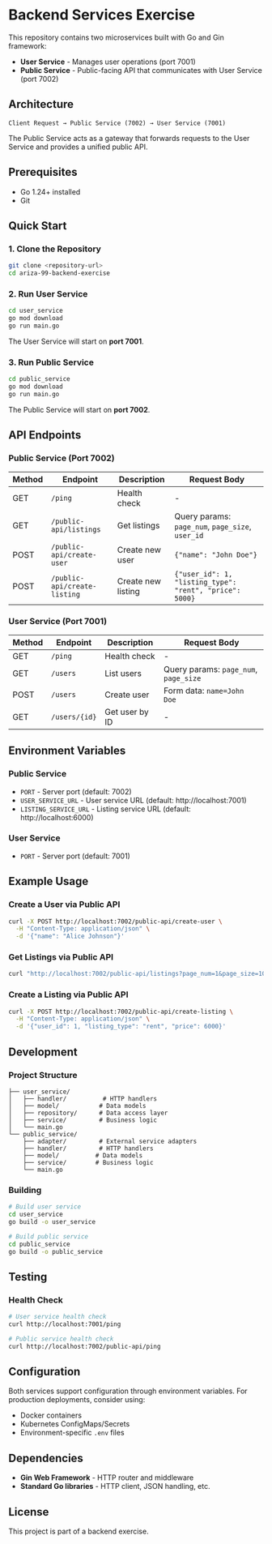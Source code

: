 # Backend Services Exercise

This repository contains two microservices built with Go and Gin framework:

- **User Service** - Manages user operations (port 7001)
- **Public Service** - Public-facing API that communicates with User Service (port 7002)

## Architecture

```
Client Request → Public Service (7002) → User Service (7001)
```

The Public Service acts as a gateway that forwards requests to the User Service and provides a unified public API.

## Prerequisites

- Go 1.24+ installed
- Git

## Quick Start

### 1. Clone the Repository

```bash
git clone <repository-url>
cd ariza-99-backend-exercise
```

### 2. Run User Service

```bash
cd user_service
go mod download
go run main.go
```

The User Service will start on **port 7001**.

### 3. Run Public Service

```bash
cd public_service
go mod download
go run main.go
```

The Public Service will start on **port 7002**.

## API Endpoints

### Public Service (Port 7002)

| Method | Endpoint | Description | Request Body |
|--------|----------|-------------|--------------|
| GET | `/ping` | Health check | - |
| GET | `/public-api/listings` | Get listings | Query params: `page_num`, `page_size`, `user_id` |
| POST | `/public-api/create-user` | Create new user | `{"name": "John Doe"}` |
| POST | `/public-api/create-listing` | Create new listing | `{"user_id": 1, "listing_type": "rent", "price": 5000}` |

### User Service (Port 7001)

| Method | Endpoint | Description | Request Body |
|--------|----------|-------------|--------------|
| GET | `/ping` | Health check | - |
| GET | `/users` | List users | Query params: `page_num`, `page_size` |
| POST | `/users` | Create user | Form data: `name=John Doe` |
| GET | `/users/{id}` | Get user by ID | - |

## Environment Variables

### Public Service

- `PORT` - Server port (default: 7002)
- `USER_SERVICE_URL` - User service URL (default: http://localhost:7001)
- `LISTING_SERVICE_URL` - Listing service URL (default: http://localhost:6000)

### User Service

- `PORT` - Server port (default: 7001)

## Example Usage

### Create a User via Public API

```bash
curl -X POST http://localhost:7002/public-api/create-user \
  -H "Content-Type: application/json" \
  -d '{"name": "Alice Johnson"}'
```

### Get Listings via Public API

```bash
curl "http://localhost:7002/public-api/listings?page_num=1&page_size=10"
```

### Create a Listing via Public API

```bash
curl -X POST http://localhost:7002/public-api/create-listing \
  -H "Content-Type: application/json" \
  -d '{"user_id": 1, "listing_type": "rent", "price": 6000}'
```

## Development

### Project Structure

```
├── user_service/
│   ├── handler/          # HTTP handlers
│   ├── model/           # Data models
│   ├── repository/      # Data access layer
│   ├── service/         # Business logic
│   └── main.go
└── public_service/
    ├── adapter/         # External service adapters
    ├── handler/         # HTTP handlers
    ├── model/          # Data models
    ├── service/        # Business logic
    └── main.go
```

### Building

```bash
# Build user service
cd user_service
go build -o user_service

# Build public service
cd public_service
go build -o public_service
```

## Testing

### Health Check

```bash
# User service health check
curl http://localhost:7001/ping

# Public service health check
curl http://localhost:7002/public-api/ping
```

## Configuration

Both services support configuration through environment variables. For production deployments, consider using:

- Docker containers
- Kubernetes ConfigMaps/Secrets
- Environment-specific `.env` files

## Dependencies

- **Gin Web Framework** - HTTP router and middleware
- **Standard Go libraries** - HTTP client, JSON handling, etc.

## License

This project is part of a backend exercise.
